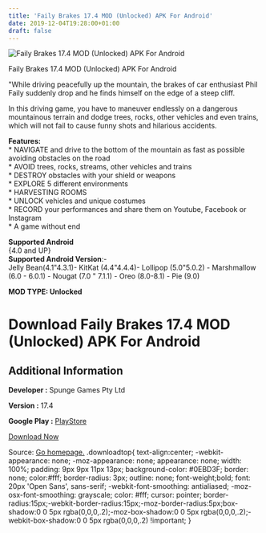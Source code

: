 ```yaml
---
title: 'Faily Brakes 17.4 MOD (Unlocked) APK For Android'
date: 2019-12-04T19:28:00+01:00
draft: false
---
```


![Faily Brakes 17.4 MOD (Unlocked) APK For Android](https://i0.wp.com/apkhome.net/wp-content/uploads/2019/12/Faily-Brakes.png "Faily Brakes 17.4 MOD (Unlocked) APK For Android")

  

Faily Brakes 17.4 MOD (Unlocked) APK For Android

"While driving peacefully up the mountain, the brakes of car enthusiast Phil Faily suddenly drop and he finds himself on the edge of a steep cliff.

In this driving game, you have to maneuver endlessly on a dangerous mountainous terrain and dodge trees, rocks, other vehicles and even trains, which will not fail to cause funny shots and hilarious accidents.

**Features:**  
\* NAVIGATE and drive to the bottom of the mountain as fast as possible avoiding obstacles on the road  
\* AVOID trees, rocks, streams, other vehicles and trains  
\* DESTROY obstacles with your shield or weapons  
\* EXPLORE 5 different environments  
\* HARVESTING ROOMS  
\* UNLOCK vehicles and unique costumes  
\* RECORD your performances and share them on Youtube, Facebook or Instagram  
\* A game without end

**Supported Android**  
{4.0 and UP}  
**Supported Android Version**:-  
Jelly Bean(4.1"4.3.1)- KitKat (4.4"4.4.4)- Lollipop (5.0"5.0.2) - Marshmallow (6.0 - 6.0.1) - Nougat (7.0 " 7.1.1) - Oreo (8.0-8.1) - Pie (9.0)

**MOD TYPE: Unlocked**

Download Faily Brakes 17.4 MOD (Unlocked) APK For Android
=========================================================

Additional Information
----------------------

**Developer :** Spunge Games Pty Ltd

**Version :** 17.4

**Google Play :** [PlayStore](https://play.google.com/store/apps/details?id=com.spungegames.failybrakes)

  

[Download Now](https://store4app.co/post/faily-brakes-17-4-mod-unlocked-apk-for-android_1575478033)

  
Source: [Go homepage.](https://store4app.co/post/faily-brakes-17-4-mod-unlocked-apk-for-android_1575478033) .downloadtop{ text-align:center; -webkit-appearance: none; -moz-appearance: none; appearance: none; width: 100%; padding: 9px 9px 11px 13px; background-color: #0EBD3F; border: none; color:#fff; border-radius: 3px; outline: none; font-weight;bold; font: 20px 'Open Sans', sans-serif; -webkit-font-smoothing: antialiased; -moz-osx-font-smoothing: grayscale; color: #fff; cursor: pointer; border-radius:15px;-webkit-border-radius:15px;-moz-border-radius:5px;box-shadow:0 0 5px rgba(0,0,0,.2);-moz-box-shadow:0 0 5px rgba(0,0,0,.2);-webkit-box-shadow:0 0 5px rgba(0,0,0,.2) !important; }